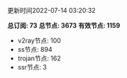 更新时间2022-07-14 03:20:32

**总订阅: 73**
**总节点: 3673**
**有效节点: 1159**
- v2ray节点: 100
- ss节点: 894
- trojan节点: 162
- ssr节点: 3
